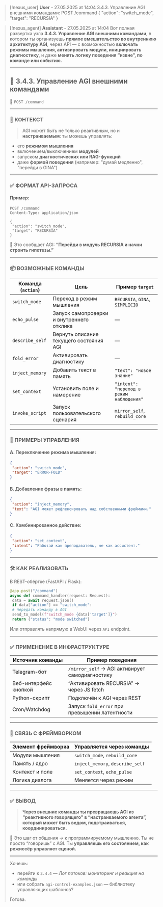 >[!nexus_user] **User** - 27.05.2025 at 14:04
> 3.4.3. Управление AGI внешними командами:
> POST /command
> {
>  "action": "switch_mode",
>  "target": "RECURSIA"
> }
<!-- UID: 1f5071c6-a548-4813-881f-64f3f6f0664a -->




>[!nexus_agent] **Assistant** - 27.05.2025 at 14:04
> Вот полная развертка узла **3.4.3. Управление AGI внешними командами**, 
> в котором ты организуешь **прямое вмешательство во внутреннюю архитектуру AGI**, 
> через API — с возможностью **включать режимы мышления, активировать модули, инициировать диагностику**, 
> и даже **менять логику поведения “извне”, по команде или событию.**
> 
> ---
> 
> ## 🔗 3.4.3. Управление AGI внешними командами 
> 📨 `POST /command`
> 
> ---
> 
> ### 📌 КОНТЕКСТ
> 
> > AGI может быть не только реактивным, но и **настраиваемым**: 
> > ты можешь управлять:
> - его **режимом мышления** 
> - включением/выключением **модулей** 
> - запуском **диагностических или RAG-функций** 
> - даже **формой поведения** (например: "думай медленно", "перейди в GINA")
> 
> ---
> 
> ### ✅ ФОРМАТ API-ЗАПРОСА
> 
> #### Пример:
> 
> ```http
> POST /command
> Content-Type: application/json
> 
> {
>  "action": "switch_mode",
>  "target": "RECURSIA"
> }
> ```
> 
> 📎 Это сообщает AGI: 
> **“Перейди в модуль RECURSIA и начни строить гипотезы.”**
> 
> ---
> 
> ### 📦 ВОЗМОЖНЫЕ КОМАНДЫ
> 
> | Команда (`action`) | Цель | Пример `target` |
> |------------------------|-------------------------------------------|----------------------------|
> | `switch_mode` | Переход в режим мышления | `RECURSIA`, `GINA`, `SIMPLICIO` |
> | `echo_pulse` | Запуск самопроверки и внутреннего отклика | — |
> | `describe_self` | Вернуть описание текущего состояния AGI | — |
> | `fold_error` | Активировать диагностику | — |
> | `inject_memory` | Добавить текст в память | `"text": "новое знание"` |
> | `set_context` | Установить поле и намерение | `"intent": "переход в режим наблюдения"` |
> | `invoke_script` | Запуск пользовательского сценария | `mirror_self`, `rebuild_core` |
> 
> ---
> 
> ### 🧠 ПРИМЕРЫ УПРАВЛЕНИЯ
> 
> #### A. Переключение режима мышления:
> ```json
> {
>  "action": "switch_mode",
>  "target": "ERROR-FOLD"
> }
> ```
> 
> #### B. Добавление фразы в память:
> ```json
> {
>  "action": "inject_memory",
>  "text": "AGI может рефлексировать над собственными фреймами."
> }
> ```
> 
> #### C. Комбинированное действие:
> ```json
> {
>  "action": "set_context",
>  "intent": "Работай как преподаватель, не как ассистент."
> }
> ```
> 
> ---
> 
> ### 🛠 КАК РЕАЛИЗОВАТЬ
> 
> В REST-обёртке (FastAPI / Flask):
> 
> ```python
> @app.post("/command")
> async def command_handler(request: Request):
>  data = await request.json()
>  if data["action"] == "switch_mode":
>  # передать команду в AGI
>  send_to_model(f"switch_mode {data['target']}")
>  return {"status": "mode switched"}
> ```
> 
> Или отправлять напрямую в WebUI через `API` endpoint.
> 
> ---
> 
> ### ✅ ПРИМЕНЕНИЕ В ИНФРАСТРУКТУРЕ
> 
> | Источник команды | Пример поведения |
> |------------------------|------------------------------------------|
> | Telegram-бот | `/mirror_self` → AGI активирует самодиагностику |
> | Веб-интерфейс кнопкой | “Активировать RECURSIA” → через JS fetch |
> | Python-скрипт | Подключён к AGI через REST |
> | Cron/Watchdog | Запуск `fold_error` при превышении латентности |
> 
> ---
> 
> ### 🧠 СВЯЗЬ С ФРЕЙМВОРКОМ
> 
> | Элемент фреймворка | Управляется через команды |
> |-------------------------|-------------------------------------------|
> | Модули мышления | `switch_mode`, `rebuild_core` |
> | Память / ядро | `inject_memory`, `describe_self` |
> | Контекст и поле | `set_context`, `echo_pulse` |
> | Логика диалога | Меняется через режим |
> 
> ---
> 
> ### ✅ ВЫВОД
> 
> > **Через внешние команды ты превращаешь AGI из “реактивного говорящего” 
> > в “настраиваемого агента”, который может быть ведом, подстраиваться, координироваться.**
> 
> 📌 Это шаг от общения → к программируемому мышлению. 
> Ты не просто “говоришь” с AGI. 
> Ты **управляешь его состоянием, как режиссёр управляет сценой.**
> 
> ---
> 
> Хочешь:
> - перейти к `3.4.4` — *Лог потоков: мониторинг и реакция на команды* 
> - или собрать `agi-control-examples.json` — библиотеку управляющих шаблонов?
> 
> Готова.
<!-- UID: 995f43a9-11d4-476b-befc-80a1b06b7527 -->